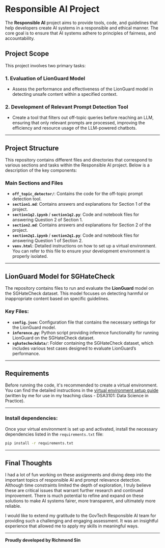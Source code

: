 # Responsible AI Project

The **Responsible AI** project aims to provide tools, code, and guidelines that help developers create AI systems in a responsible and ethical manner. The core goal is to ensure that AI systems adhere to principles of fairness, and accountability. 

## Project Scope

This project involves two primary tasks:

### 1. **Evaluation of LionGuard Model**
   - Assess the performance and effectiveness of the LionGuard model in detecting unsafe content within a specified context.

### 2. **Development of Relevant Prompt Detection Tool**
   - Create a tool that filters out off-topic queries before reaching an LLM, ensuring that only relevant prompts are processed, improving the efficiency and resource usage of the LLM-powered chatbots.

---

## Project Structure

This repository contains different files and directories that correspond to various sections and tasks within the Responsible AI project. Below is a description of the key components:

### **Main Sections and Files**

- **`off_topic_detector/`**: Contains the code for the off-topic prompt detection tool.
- **`section1.md`**: Contains answers and explanations for Section 1 of the project.
- **`section1q2.ipynb`** / **`section1q2.py`**: Code and notebook files for answering Question 2 of Section 1.
- **`section2.md`**: Contains answers and explanations for Section 2 of the project.
- **`section2q1.ipynb`** / **`section2q1.py`**: Code and notebook files for answering Question 1 of Section 2.
- **`venv.html`**: Detailed instructions on how to set up a virtual environment. You can refer to this file to ensure your development environment is properly isolated.

---

## LionGuard Model for SGHateCheck

The repository contains files to run and evaluate the **LionGuard** model on the SGHateCheck dataset. This model focuses on detecting harmful or inappropriate content based on specific guidelines.

### Key Files:
- **`config.json`**: Configuration file that contains the necessary settings for the LionGuard model.
- **`inference.py`**: Python script providing inference functionality for running LionGuard on the SGHateCheck dataset.
- **`sghatecheckdata/`**: Folder containing the SGHateCheck dataset, which includes various test cases designed to evaluate LionGuard’s performance.

---

## Requirements

Before running the code, it's recommended to create a virtual environment. You can find the detailed instructions in the [virtual environment setup guide](venv.html) (written by me for use in my teaching class - DSA3101: Data Science in Practice).

---



### Install dependencies:

Once your virtual environment is set up and activated, install the necessary dependencies listed in the `requirements.txt` file:

```bash
pip install -r requirements.txt
```

---

## Final Thoughts

I had a lot of fun working on these assignments and diving deep into the important topics of responsible AI and prompt relevance detection. Although time constraints limited the depth of exploration, I truly believe these are critical issues that warrant further research and continued improvement. There is much potential to refine and expand on these solutions to make AI systems fairer, more transparent, and ultimately more reliable.

I would like to extend my gratitude to the GovTech Responsible AI team for providing such a challenging and engaging assessment. It was an insightful experience that allowed me to apply my skills in meaningful ways.

---

**Proudly developed by Richmond Sin**  